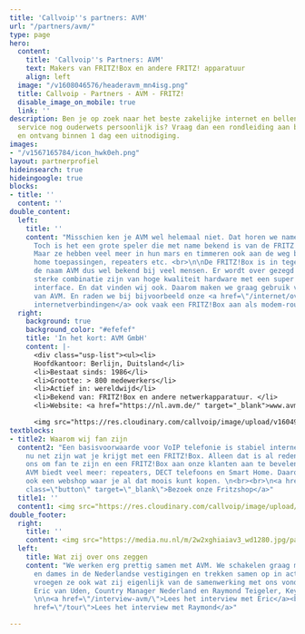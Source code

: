 ```yaml
---
title: 'Callvoip''s partners: AVM'
url: "/partners/avm/"
type: page
hero:
  content:
    title: 'Callvoip''s Partners: AVM'
    text: Makers van FRITZ!Box en andere FRITZ! apparatuur
    align: left
  image: "/v1608046576/headeravm_mn4isg.png"
  title: Callvoip - Partners - AVM - FRITZ!
  disable_image_on_mobile: true
  link: ''
description: Ben je op zoek naar het beste zakelijke internet en bellen aanbod waar
  service nog ouderwets persoonlijk is? Vraag dan een rondleiding aan bij Callvoip
  en ontvang binnen 1 dag een uitnodiging.
images:
- "/v1567165784/icon_hwk0eh.png"
layout: partnerprofiel
hideinsearch: true
hideingoogle: true
blocks:
- title: ''
  content: ''
double_content:
  left:
    title: ''
    content: "Misschien ken je AVM wel helemaal niet. Dat horen we namelijk wel vaker.
      Toch is het een grote speler die met name bekend is van de FRITZ!Box modem routers.
      Maar ze hebben veel meer in hun mars en timmeren ook aan de weg binnen smart
      home toepassingen, repeaters etc. <br>\n\nDe FRITZ!Box is in tegenstelling tot
      de naam AVM dus wel bekend bij veel mensen. Er wordt over gezegd dat ze een
      sterke combinatie zijn van hoge kwaliteit hardware met een super gebruiksvriendelijke
      interface. En dat vinden wij ook. Daarom maken we graag gebruik van de apparatuur
      van AVM. En raden we bij bijvoorbeeld onze <a href=\"/internet/overzicht/\">eigen
      internetverbindingen</a> ook vaak een FRITZ!Box aan als modem-router.  \n"
  right:
    background: true
    background_color: "#efefef"
    title: 'In het kort: AVM GmbH'
    content: |-
      <div class="usp-list"><ul><li>
      Hoofdkantoor: Berlijn, Duitsland</li>
      <li>Bestaat sinds: 1986</li>
      <li>Grootte: > 800 medewerkers</li>
      <li>Actief in: wereldwijd</li>
      <li>Bekend van: FRITZ!Box en andere netwerkapparatuur. </li>
      <li>Website: <a href="https://nl.avm.de/" target="_blank">www.avm.nl</a><br></div>

      <img src="https://res.cloudinary.com/callvoip/image/upload/v1604916674/AVM-Logo_rgdwvt.png" alt="avm logo">
textblocks:
- title2: Waarom wij fan zijn
  content2: "Een basisvoorwaarde voor VoIP telefonie is stabiel internet. Laat dat
    nu net zijn wat je krijgt met een FRITZ!Box. Alleen dat is al reden genoeg voor
    ons om fan te zijn en een FRITZ!Box aan onze klanten aan te bevelen. \n\nMaar
    AVM biedt veel meer: repeaters, DECT telefoons en Smart Home. Daarom hebben we
    ook een webshop waar je al dat moois kunt kopen. \n<br><br>\n<a href=\"https://fritzshop.nl/\"
    class=\"button\" target=\"_blank\">Bezoek onze Fritzshop</a>"
  title1: ''
  content1: <img src="https://res.cloudinary.com/callvoip/image/upload/v1608047263/fritz_assortiment_v3dgez.png">
double_footer:
  right:
    title: ''
    content: <img src="https://media.nu.nl/m/2w2xghiaiav3_wd1280.jpg/patrick-ster-uit-animatieserie-spongebob-squarepants-krijgt-eigen-serie.jpg">
  left:
    title: Wat zij over ons zeggen
    content: "We werken erg prettig samen met AVM. We schakelen graag met de heren
      en dames in de Nederlandse vestigingen en trekken samen op in acties. Maar we
      vroegen ze ook wat zij eigenlijk van de samenwerking met ons vonden. We spraken
      Eric van Uden, Country Manager Nederland en Raymond Teigeler, Key Account Manager.
      \n\n<a href=\"/interview-avm/\">Lees het interview met Eric</a><br><br>\n<a
      href=\"/tour\">Lees het interview met Raymond</a>"

---
```

